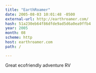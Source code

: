 ```yaml
---
title: "EarthRoamer"
date: 2005-08-03 10:01:48 -0500
external-url: http://earthroamer.com/
hash: 51a230eb64f86dfde9ad5d6a0ea9ffb4
year: 2005
month: 08
scheme: http
host: earthroamer.com
path: /

---
```


Great ecofriendly adventure RV

